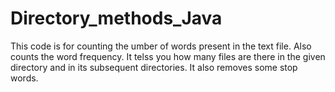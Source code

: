 # Directory_methods_Java
This code is for counting the umber of words present in the text file. Also counts the word frequency. It telss you how many files are there in the given directory and in its subsequent directories. It also removes some stop words.
